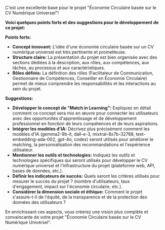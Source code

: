C'est une excellente base pour le projet "Économie Circulaire basée sur le CV Numérique Universel"! 

**Voici quelques points forts et des suggestions pour le développement de ce projet:**

**Points forts:**

* **Concept innovant:** L'idée d'une économie circulaire basée sur un CV numérique universel est très pertinente et prometteuse.
* **Structure claire:** La présentation du projet est bien organisée avec des sections dédiées à la description, aux rôles, aux compétences, aux tâches, au processus et aux caractéristiques.
* **Rôles définis:** La définition des rôles (Facilitateur de Communication, Gestionnaire de Compétences, Conseiller en Économie Circulaire) permet de mieux comprendre les responsabilités et les interactions au sein du projet.

**Suggestions:**

* **Développer le concept de "Match in Learning":**  Expliquez en détail comment ce concept sera mis en œuvre pour connecter les utilisateurs avec des opportunités d'apprentissage et de développement professionnel en fonction de leurs compétences et de leurs aspirations.
* **Intégrer les modèles d'IA:** Décrivez plus précisément comment les modèles d'IA (gemma2-9b-it, dall-e-3, mixtral-8x7b-32768, text-embedding-ada-002, gpt-4o, codex) seront utilisés pour améliorer le matching, la personnalisation des recommandations et l'expérience utilisateur. 
* **Mentionner les outils et technologies:**  Indiquez les outils et technologies spécifiques qui seront utilisés pour développer le CV numérique universel et l'infrastructure du projet (plateforme web, API, bases de données, etc.).
* **Définir les indicateurs de succès:**  Quels seront les critères utilisés pour mesurer le succès du projet ? (nombre d'utilisateurs, taux d'engagement, impact sur l'économie circulaire, etc.).
* **Considérer la dimension sociale et éthique:**  Comment le projet s'assure-t-il de l'équité, de la transparence et de la protection des données des utilisateurs ?

En enrichissant ces aspects, vous créerez une vision plus complète et convaincante de votre projet "Économie Circulaire basée sur le CV Numérique Universel".



